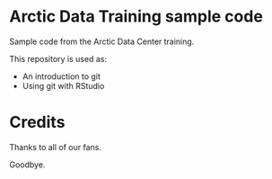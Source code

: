 # Arctic Data Training sample code
Sample code from the Arctic Data Center training.

This repository is used as:

* An introduction to git
* Using git with RStudio

# Credits  

Thanks to all of our fans.

Goodbye.